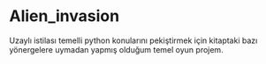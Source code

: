 # Alien_invasion
Uzaylı istilası temelli python konularını pekiştirmek için kitaptaki bazı yönergelere uymadan yapmış olduğum temel oyun projem.
